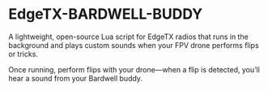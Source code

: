 # EdgeTX-BARDWELL-BUDDY
A lightweight, open-source Lua script for EdgeTX radios that runs in the background and plays custom sounds when your FPV drone performs flips or tricks.

Once running, perform flips with your drone—when a flip is detected, you’ll hear a sound from your Bardwell buddy.
